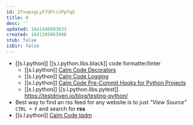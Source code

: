 ```yaml
---
id: 2fvwpsgLyX7UPcinPpfq5
title: 0
desc: ''
updated: 1641446803033
created: 1641105063948
stub: false
isDir: false
---
```


-  [[s.l.python]] [[s.l.python.libs.black]] code formatter/linter
   - [[s.l.python]] [Calm Code Decorators](https://calmcode.io/decorators/usage.html)
   - [[s.l.python]] [Calm Code Logging](https://calmcode.io/logging/introduction.html)
   - [[s.l.python]] [Calm Code Pre-Commit Hooks for Python Projects](https://calmcode.io/pre-commit/the-problem.html)
   - [[s.l.python]] [[s.l.python.libs.pytest]] <https://testdriven.io/blog/testing-python/> 
- Best way to find an rss feed for any website is to just _"View Source"_ `CTRL + F` and search for **rss**
-  [[s.l.python]] [Calm Code tqdm](https://calmcode.io/tqdm/making-a-progress-bar.html)
    

